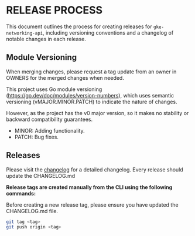 # RELEASE PROCESS

This document outlines the process for creating releases for
`gke-networking-api`, including versioning conventions and a changelog of notable
changes in each release.

## Module Versioning

When merging changes, please request a tag update from an owner in OWNERS
for the merged changes when needed.

This project uses Go module versioning
(https://go.dev/doc/modules/version-numbers), which uses semantic versioning
(vMAJOR.MINOR.PATCH) to indicate the nature of changes.

However, as the project has the v0 major version, so it makes no stability or
backward compatibility guarantees.

* MINOR: Adding functionality.
* PATCH: Bug fixes.

## Releases

Please visit the [changelog](CHANGELOG.md) for a detailed changelog. Every
release should update the CHANGELOG.md

**Release tags are created manually from the CLI using the following commands:**

Before creating a new release tag, please ensure you have updated the
CHANGELOG.md file.

```sh
git tag <tag>
git push origin <tag>
```

